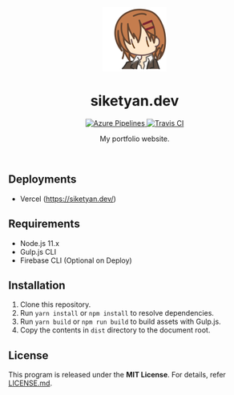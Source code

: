 <p align="center">
  <img src="src/assets/master.svg" alt="Icon" width="128" height="128">
</p>

<h1 align="center">siketyan.dev</h1>

<p align="center">
  <a href="https://dev.azure.com/siketyan-org/siketyan.dev/_build/latest?definitionId=1&branchName=master">
    <img src="https://img.shields.io/azure-devops/build/siketyan-org/7ee046f2-a9de-44e7-a1f6-a48cf95d086a/1?label=Azure%20Pipelines&logo=Azure%20DevOps&style=for-the-badge" alt="Azure Pipelines">
  </a>
  <a href="https://travis-ci.com/Siketyan/siketyan.dev">
    <img src="https://img.shields.io/travis/com/siketyan/siketyan.dev?label=Travis%20CI&logo=Travis%20CI&logoColor=FFF&style=for-the-badge" alt="Travis CI">
  </a>
</p>

<p align="center">
  My portfolio website.
</p>

<br>

## Deployments
- Vercel (https://siketyan.dev/)

## Requirements
- Node.js 11.x
- Gulp.js CLI
- Firebase CLI (Optional on Deploy)

## Installation
1. Clone this repository.
2. Run `yarn install` or `npm install` to resolve dependencies.
3. Run `yarn build` or `npm run build` to build assets with Gulp.js.
4. Copy the contents in `dist` directory to the document root.

## License
This program is released under the **MIT License**.
For details, refer [LICENSE.md](LICENSE.md).
